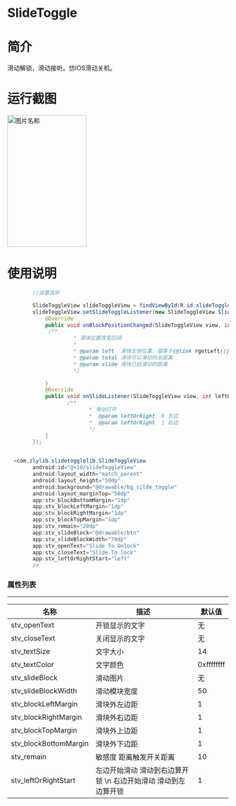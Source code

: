 # SlideToggle


# 简介
 滑动解锁，滑动接听。仿IOS滑动关机。



# 运行截图
<img src="https://github.com/ZLYang110/UpperDialog/raw/master/screenshot/20210319_133742.jpg" width = "180" height = "300" alt="图片名称"/>


# 使用说明


```java
        //设置监听

        SlideToggleView slideToggleView = findViewById(R.id.slideToggleView);
        slideToggleView.setSlideToggleListener(new SlideToggleView.SlideToggleListener() {
            @Override
            public void onBlockPositionChanged(SlideToggleView view, int left, int total, int slide) {
             /**
                     * 滑块位置改变回调
                     *
                     * @param left  滑块左侧位置，值等于{@link #getLeft()}
                     * @param total 滑块可以滑动的总距离
                     * @param slide 滑块已经滑动的距离
                     */

            }
            @Override
            public void onSlideListener(SlideToggleView view, int leftOrRight) {
                   /**
                          * 滑动打开
                          *  @param leftOrRight  0 左边
                          *  @param leftOrRight  1 右边
                          */
            }
        });

```


```java

  <com.zlylib.slidetogglelib.SlideToggleView
        android:id="@+id/slideToggleView"
        android:layout_width="match_parent"
        android:layout_height="50dp"
        android:background="@drawable/bg_silde_toggle"
        android:layout_marginTop="50dp"
        app:stv_blockBottomMargin="1dp"
        app:stv_blockLeftMargin="1dp"
        app:stv_blockRightMargin="1dp"
        app:stv_blockTopMargin="1dp"
        app:stv_remain="20dp"
        app:stv_slideBlock="@drawable/btn"
        app:stv_slideBlockWidth="70dp"
        app:stv_openText="Slide To Unlock"
        app:stv_closeText="Slide To lock"
        app:stv_leftOrRightStart="left"
        />

```

### 属性列表

---

名称 | 描述 |  默认值
---|---|---
stv_openText | 开锁显示的文字 | 无
stv_closeText | 关闭显示的文字 | 无
stv_textSize | 文字大小 |14
stv_textColor | 文字颜色 | 0xffffffff
stv_slideBlock | 滑动图片 | 无
stv_slideBlockWidth | 滑动模块宽度  | 50
stv_blockLeftMargin | 滑块外左边距  | 1
stv_blockRightMargin | 滑块外右边距  | 1
stv_blockTopMargin | 滑块外上边距  | 1
stv_blockBottomMargin | 滑块外下边距  | 1
stv_remain | 敏感度 距离触发开关距离  | 10
stv_leftOrRightStart | 左边开始滑动 滑动到右边算开锁 \n 右边开始滑动 滑动到左边算开锁  | 1